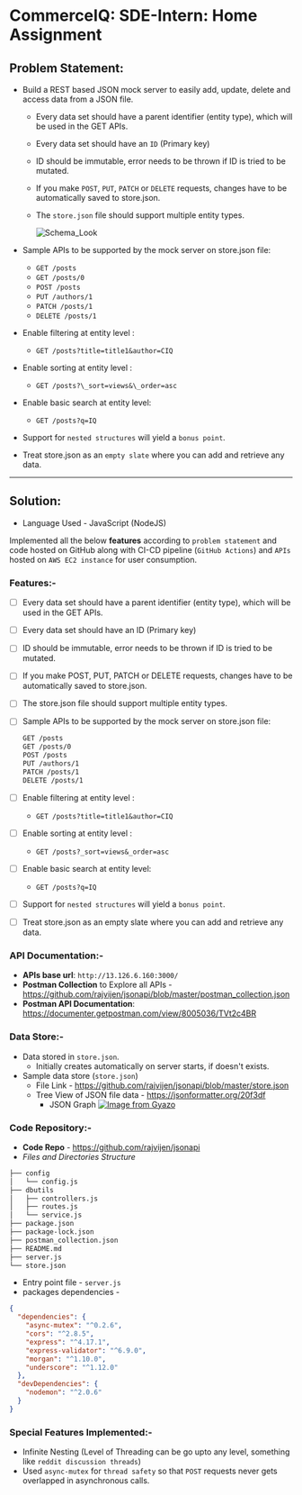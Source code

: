 # CommerceIQ: SDE-Intern: Home Assignment

## Problem Statement:

- Build a REST based JSON mock server to easily add, update, delete and access data from a JSON file.

  - Every data set should have a parent identifier (entity type), which will be used in the GET APIs.
  - Every data set should have an `ID` (Primary key)
  - ID should be immutable, error needs to be thrown if ID is tried to be mutated.
  - If you make `POST`, `PUT`, `PATCH` or `DELETE` requests, changes have to be automatically saved to store.json.
  - The `store.json` file should support multiple entity types.

    ![Schema_Look](https://lh6.googleusercontent.com/SBhwRnq6DtyHPWDDjVxGAmcuQpMaI58Y2it3z1mqNgkLOn4BIqG5KCG7WK26Y2_AvZ6kZCXlweWMTw3brJU0vUb7vnqYk6Atnc5sj6gZxZwTpQV58F6dfVg6j-oj_-ms-RM9EvlZ)

- Sample APIs to be supported by the mock server on store.json file:

  - `GET /posts`
  - `GET /posts/0`
  - `POST /posts`
  - `PUT /authors/1`
  - `PATCH /posts/1`
  - `DELETE /posts/1`

- Enable filtering at entity level :

  - `GET /posts?title=title1&author=CIQ`

- Enable sorting at entity level :

  - `GET /posts?\_sort=views&\_order=asc`

- Enable basic search at entity level:

  - `GET /posts?q=IQ`

- Support for `nested structures` will yield a `bonus point`.

- Treat store.json as an `empty slate` where you can add and retrieve any data.

---

## Solution:

- Language Used - JavaScript (NodeJS)

Implemented all the below **features** according to `problem statement` and code hosted on GitHub along with CI-CD pipeline (`GitHub Actions`) and `APIs` hosted on `AWS EC2 instance` for user consumption.

### Features:-

- [ ] Every data set should have a parent identifier (entity type), which will be used in the GET APIs.
- [ ] Every data set should have an ID (Primary key)
- [ ] ID should be immutable, error needs to be thrown if ID is tried to be mutated.
- [ ] If you make POST, PUT, PATCH or DELETE requests, changes have to be automatically saved to store.json.
- [ ] The store.json file should support multiple entity types.
- [ ] Sample APIs to be supported by the mock server on store.json file:
  ```md
  GET /posts
  GET /posts/0
  POST /posts
  PUT /authors/1
  PATCH /posts/1
  DELETE /posts/1
  ```
- [ ] Enable filtering at entity level :

  - `GET /posts?title=title1&author=CIQ`

- [ ] Enable sorting at entity level :

  - `GET /posts?_sort=views&_order=asc`

- [ ] Enable basic search at entity level:

  - `GET /posts?q=IQ`

- [ ] Support for `nested structures` will yield a `bonus point`.
- [ ] Treat store.json as an empty slate where you can add and retrieve any data.

### API Documentation:-

- **APIs base url**: `http://13.126.6.160:3000/`
- **Postman Collection** to Explore all APIs - https://github.com/rajvijen/jsonapi/blob/master/postman_collection.json
- **Postman API Documentation**: https://documenter.getpostman.com/view/8005036/TVt2c4BR

### Data Store:-

- Data stored in `store.json`.
  - Initially creates automatically on server starts, if doesn't exists.
- Sample data store (`store.json`)
  - File Link - https://github.com/rajvijen/jsonapi/blob/master/store.json
  - Tree View of JSON file data - https://jsonformatter.org/20f3df
    - JSON Graph
      [![Image from Gyazo](https://i.gyazo.com/6b49451874d6acff66c089bd622e01fe.png)](https://gyazo.com/6b49451874d6acff66c089bd622e01fe)

### Code Repository:-

- **Code Repo** - https://github.com/rajvijen/jsonapi
- _Files and Directories Structure_

```md
├── config
│   └── config.js
├── dbutils
│   ├── controllers.js
│   ├── routes.js
│   └── service.js
├── package.json
├── package-lock.json
├── postman_collection.json
├── README.md
├── server.js
└── store.json
```

- Entry point file - `server.js`
- packages dependencies -

```json
{
  "dependencies": {
    "async-mutex": "^0.2.6",
    "cors": "^2.8.5",
    "express": "^4.17.1",
    "express-validator": "^6.9.0",
    "morgan": "^1.10.0",
    "underscore": "^1.12.0"
  },
  "devDependencies": {
    "nodemon": "^2.0.6"
  }
}
```

### Special Features Implemented:-

- Infinite Nesting (Level of Threading can be go upto any level, something like `reddit discussion threads`)
- Used `async-mutex` for `thread safety` so that `POST` requests never gets overlapped in asynchronous calls.
